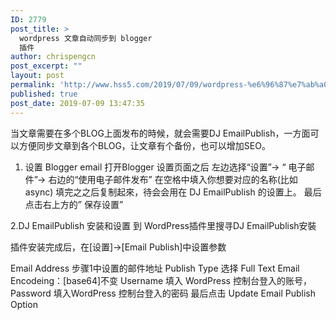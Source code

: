 ```yaml
---
ID: 2779
post_title: >
  wordpress 文章自动同步到 blogger
  插件
author: chrispengcn
post_excerpt: ""
layout: post
permalink: 'http://www.hss5.com/2019/07/09/wordpress-%e6%96%87%e7%ab%a0%e8%87%aa%e5%8a%a8%e5%90%8c%e6%ad%a5%e5%88%b0-blogger-%e6%8f%92%e4%bb%b6/'
published: true
post_date: 2019-07-09 13:47:35
---
```

当文章需要在多个BLOG上面发布的時候，就会需要DJ EmailPublish，一方面可以方便同步文章到各个BLOG，让文章有个备份，也可以增加SEO。

1. 设置 Blogger email
打开Blogger 设置页面之后
左边选择“设置”-> “ 电子邮件”-> 右边的“使用电子邮件发布”
在空格中填入你想要对应的名称(比如async)
填完之之后复制起來，待会会用在 DJ EmailPublish 的设置上。
最后点击右上方的” 保存设置”

2.DJ EmailPublish 安装和设置
到 WordPress插件里搜寻DJ EmailPublish安裝

插件安装完成后，在[设置]→[Email Publish]中设置参数



Email Address 步骤1中设置的邮件地址
Publish Type 选择 Full Text
Email Encodeing：[base64]不变
Username 填入 WordPress 控制台登入的账号，Password 填入WordPress 控制台登入的密码
最后点击 Update Email Publish Option